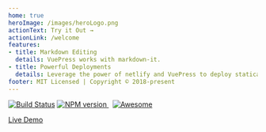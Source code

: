 ```yaml
---
home: true 
heroImage: /images/heroLogo.png
actionText: Try it Out →
actionLink: /welcome
features:
- title: Markdown Editing 
  details: VuePress works with markdown-it.
- title: Powerful Deployments
  details: Leverage the power of netlify and VuePress to deploy statically 
footer: MIT Licensed | Copyright © 2018-present 
---
```

[![Build Status](https://travis-ci.org/iwilfried/vuepress-boilerplate.svg?branch=master)](https://travis-ci.org/iwilfried/vuepress-boilerplate)
<a href="https://www.npmjs.org/package/markdown-it" rel="nofollow"><img src="https://img.shields.io/npm/v/markdown-it.svg?style=flat" alt="NPM version" /> </a> &nbsp; 
[![Awesome](https://cdn.rawgit.com/sindresorhus/awesome/d7305f38d29fed78fa85652e3a63e154dd8e8829/media/badge.svg)](https://github.com/sindresorhus/awesome)  

[Live Demo](https://markdown-it.github.io/) 


